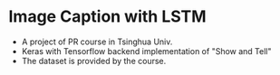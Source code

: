 # Image Caption with LSTM
* A project of PR course in Tsinghua Univ.
* Keras with Tensorflow backend implementation of "Show and Tell"
* The dataset is provided by the course.
